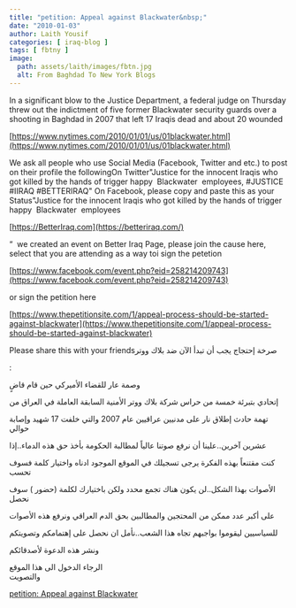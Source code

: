 ```yaml
---
title: "petition: Appeal against Blackwater&nbsp;"
date: "2010-01-03"
author: Laith Yousif
categories: [ iraq-blog ]
tags: [ fbtny ]
image:
  path: assets/laith/images/fbtn.jpg
  alt: From Baghdad To New York Blogs
---
```


In a significant blow to the Justice Department, a federal judge on Thursday threw out the indictment of five former Blackwater security guards over a shooting in Baghdad in 2007 that left 17 Iraqis dead and about 20 wounded  

[https://www.nytimes.com/2010/01/01/us/01blackwater.html](https://www.nytimes.com/2010/01/01/us/01blackwater.html)

We ask all people who use Social Media (Facebook, Twitter and etc.) to post on their profile the followingOn Twitter"Justice for the innocent Iraqis who got killed by the hands of trigger happy  Blackwater  employees, #JUSTICE #IIRAQ #BETTERIRAQ" On Facebook, please copy and paste this as your Status"Justice for the innocent Iraqis who got killed by the hands of trigger happy  Blackwater  employees

[https://BetterIraq.com](https://betteriraq.com/)

“  we created an event on Better Iraq Page, please join the cause here, select that you are attending as a way toi sign the petetion

[https://www.facebook.com/event.php?eid=258214209743](https://www.facebook.com/event.php?eid=258214209743)

or sign the petition here

[https://www.thepetitionsite.com/1/appeal-process-should-be-started-against-blackwater](https://www.thepetitionsite.com/1/appeal-process-should-be-started-against-blackwater)

Please share this with your friendsصرخة إحتجاج يجب أن تبدأ الآن ضد بلاك ووتر

:

وصمة عار للقضاء الأميركي حين قام قاضٍ

إتحادي بتبرئة خمسة من حراس شركة بلاك ووتر الأمنية السابقة العاملة في العراق من

تهمة حادث إطلاق نار على مدنيين عراقيين عام 2007 والتي خلفت 17 شهيد وإصابة حوالي

عشرين آخرين..علينا أن نرفع صوتنا عالياً لمطالبة الحكومة بأخذ حق هذه الدماء..إذا

كنت مقتنعاً بهذه الفكرة يرجى تسجيلك في الموقع الموجود ادناه واختيار كلمة فسوف تحسب

الأصوات بهذا الشكل..لن يكون هناك تجمع محدد ولكن باختيارك لكلمة (حضور ) سوف نحصل

على أكبر عدد ممكن من المحتجين والمطالبين بحق الدم العراقي ونرفع هذه الأصوات

للسياسيين ليقوموا بواجبهم تجاه هذا الشعب..نأمل ان نحصل على إهتمامكم وتصويتكم

ونشر هذه الدعوة لأصدقائكم

الرجاء الدخول الى هذا الموقع  
والتصويت

  
[petition: Appeal against Blackwater](https://www.thepetitionsite.com/1/appeal-process-should-be-started-against-blackwater/)
